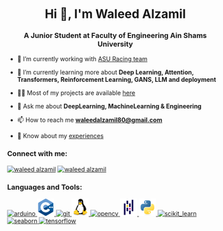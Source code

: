 <h1 align="center">Hi 👋, I'm Waleed Alzamil</h1>
<h3 align="center">A Junior Student at Faculty of Engineering Ain Shams University</h3>

- 🔭 I’m currently working with [ASU Racing team](https://github.com/WaleedAlzamil80/ASU-Racing-Team-Formula-AI-and-Shell-AI-AI-and-Robotics-Workshop/tree/main/AI%20workshop)

- 🌱 I’m currently learning more about **Deep Learning, Attention, Transformers, Reinforcement Learning, GANS, LLM and deployment**

- 👨‍💻 Most of my projects are available [here](https://github.com/WaleedAlzamil80)

- 💬 Ask me about **DeepLearning, MachineLearning & Engineering**

- 📫 How to reach me **waleedalzamil80@gmail.com**

- 📄 Know about my [experiences](https://drive.google.com/file/d/1JGUzYPNj4U8Dkxh8ltPSdRuLemjNJE1K/view?usp=share_link)
<h3 align="left">Connect with me:</h3>
<p align="left">
<a href="https://www.linkedin.com/in/waleed-alzamil-150929213/" target="blank"><img align="center" src="https://raw.githubusercontent.com/rahuldkjain/github-profile-readme-generator/master/src/images/icons/Social/linked-in-alt.svg" alt="waleed alzamil" height="30" width="40" /></a>
<a href="https://www.kaggle.com/waleedalzamil" target="blank"><img align="center" src="https://raw.githubusercontent.com/rahuldkjain/github-profile-readme-generator/master/src/images/icons/Social/kaggle.svg" alt="waleed alzamil" height="30" width="40" /></a>
</p>

<h3 align="left">Languages and Tools:</h3>
<p align="left"> <a href="https://www.arduino.cc/" target="_blank" rel="noreferrer"> <img src="https://cdn.worldvectorlogo.com/logos/arduino-1.svg" alt="arduino" width="40" height="40"/> </a> <a href="https://www.w3schools.com/cpp/" target="_blank" rel="noreferrer"> <img src="https://raw.githubusercontent.com/devicons/devicon/master/icons/cplusplus/cplusplus-original.svg" alt="cplusplus" width="40" height="40"/> </a> <a href="https://git-scm.com/" target="_blank" rel="noreferrer"> <img src="https://www.vectorlogo.zone/logos/git-scm/git-scm-icon.svg" alt="git" width="40" height="40"/> </a> <a href="https://www.linux.org/" target="_blank" rel="noreferrer"> <img src="https://raw.githubusercontent.com/devicons/devicon/master/icons/linux/linux-original.svg" alt="linux" width="40" height="40"/> </a> <a href="https://opencv.org/" target="_blank" rel="noreferrer"> <img src="https://www.vectorlogo.zone/logos/opencv/opencv-icon.svg" alt="opencv" width="40" height="40"/> </a> <a href="https://pandas.pydata.org/" target="_blank" rel="noreferrer"> <img src="https://raw.githubusercontent.com/devicons/devicon/2ae2a900d2f041da66e950e4d48052658d850630/icons/pandas/pandas-original.svg" alt="pandas" width="40" height="40"/> </a> <a href="https://www.python.org" target="_blank" rel="noreferrer"> <img src="https://raw.githubusercontent.com/devicons/devicon/master/icons/python/python-original.svg" alt="python" width="40" height="40"/> </a> <a href="https://scikit-learn.org/" target="_blank" rel="noreferrer"> <img src="https://upload.wikimedia.org/wikipedia/commons/0/05/Scikit_learn_logo_small.svg" alt="scikit_learn" width="40" height="40"/> </a> <a href="https://seaborn.pydata.org/" target="_blank" rel="noreferrer"> <img src="https://seaborn.pydata.org/_images/logo-mark-lightbg.svg" alt="seaborn" width="40" height="40"/> </a> <a href="https://www.tensorflow.org" target="_blank" rel="noreferrer"> <img src="https://www.vectorlogo.zone/logos/tensorflow/tensorflow-icon.svg" alt="tensorflow" width="40" height="40"/> </a> </p>

